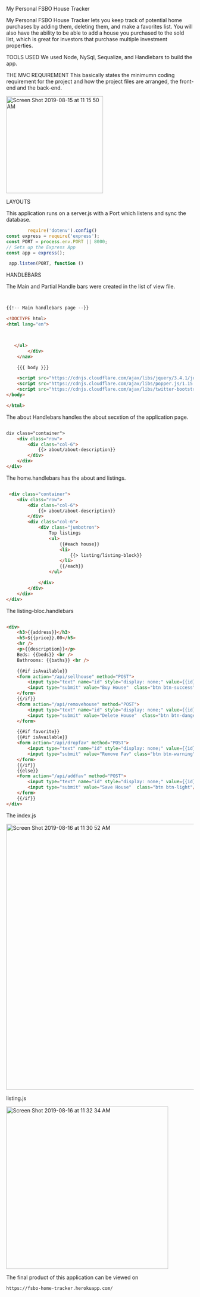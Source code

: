 My Personal FSBO House Tracker

My Personal FSBO House Tracker lets you keep track of potential home purchases by adding them, deleting them, and make a favorites list.  You will also have the ability to be able to add a house you purchased to the sold list, which is great for investors that purchase multiple investment properties.

TOOLS USED
We used Node, NySql, Sequalize, and Handlebars to build the app.

THE MVC REQUIREMENT
This basically states the minimumn coding requirement for the project and how the project files are arranged, the front-end and the back-end. 

  <img width="260" alt="Screen Shot 2019-08-15 at 11 15 50 AM" src="https://user-images.githubusercontent.com/36799420/63106340-97686180-bf50-11e9-92ec-dc6f0c5c2e6f.png">



LAYOUTS

This application runs on a server.js with a Port which listens and sync the database. 

```js
        require('dotenv').config()
const express = require('express');
const PORT = process.env.PORT || 8000;
// Sets up the Express App
const app = express();

 app.listen(PORT, function ()

 ```


HANDLEBARS

The Main and Partial Handle bars were created in the list of view file. 

```html


{{!-- Main handlebars page --}}

<!DOCTYPE html>
<html lang="en">



   </ul>
        </div>
    </nav>

    {{{ body }}}

    <script src="https://cdnjs.cloudflare.com/ajax/libs/jquery/3.4.1/jquery.min.js"></script>
    <script src="https://cdnjs.cloudflare.com/ajax/libs/popper.js/1.15.0/umd/popper.min.js"></script>
    <script src="https://cdnjs.cloudflare.com/ajax/libs/twitter-bootstrap/4.3.1/js/bootstrap.min.js"></script>
</body>

</html>

```

The about Handlebars handles the about secxtion of the application page. 

```html

div class="container">
    <div class="row">
        <div class="col-6">
            {{> about/about-description}}
        </div>
    </div>
</div>

```

The home.handlebars has the about and listings.

```html

 <div class="container">
    <div class="row">
        <div class="col-6">
            {{> about/about-description}}
        </div>
        <div class="col-6">
            <div class="jumbotron">
                Top listings
                <ul>
                    {{#each house}}
                    <li>
                        {{> listing/listing-block}}
                    </li>
                    {{/each}}
                </ul>

            </div>
        </div>
    </div>
</div>

```

The listing-bloc.handlebars 

```html

<div>
    <h3>{{address}}</h3>
    <h5>${{price}}.00</h5>
    <hr />
    <p>{{description}}</p>
    Beds: {{beds}} <br />
    Bathrooms: {{baths}} <br />

    {{#if isAvailable}}
    <form action="/api/sellhouse" method="POST">
        <input type="text" name="id" style="display: none;" value={{id}} />
        <input type="submit" value="Buy House"  class="btn btn-success"/>
    </form>
    {{/if}}
    <form action="/api/removehouse" method="POST">
        <input type="text" name="id" style="display: none;" value={{id}} />
        <input type="submit" value="Delete House"  class="btn btn-danger"/>
    </form>

    {{#if favorite}}
    {{#if isAvailable}}
    <form action="/api/dropfav" method="POST">
        <input type="text" name="id" style="display: none;" value={{id}} />
        <input type="submit" value="Remove Fav" class="btn btn-warning" />
    </form>
    {{/if}}
    {{else}}
    <form action="/api/addfav" method="POST">
        <input type="text" name="id" style="display: none;" value={{id}} />
        <input type="submit" value="Save House"  class="btn btn-light"/>
    </form>
    {{/if}}
</div>

```
The index.js 

<img width="712" alt="Screen Shot 2019-08-16 at 11 30 52 AM" src="https://user-images.githubusercontent.com/36799420/63179069-58eaa980-c019-11e9-805b-067d0b88d973.png">


listing.js

<img width="435" alt="Screen Shot 2019-08-16 at 11 32 34 AM" src="https://user-images.githubusercontent.com/36799420/63179186-8fc0bf80-c019-11e9-98a6-723ef7245207.png">




The final product of this application can be viewed on  

```https://fsbo-home-tracker.herokuapp.com/```
